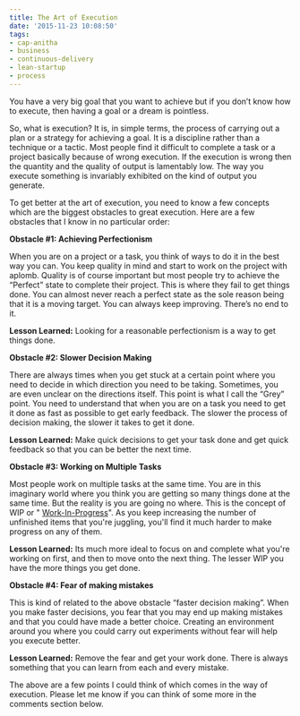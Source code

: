 ```yaml
---
title: The Art of Execution
date: '2015-11-23 10:08:50'
tags:
- cap-anitha
- business
- continuous-delivery
- lean-startup
- process
---
```


You have a very big goal that you want to achieve but if you don’t know how to execute, then having a goal or a dream is pointless.

So, what is execution? It is, in simple terms, the process of carrying out a plan or a strategy for achieving a goal. It is a discipline rather than a technique or a tactic. Most people find it difficult to complete a task or a project basically because of wrong execution. If the execution is wrong then the quantity and the quality of output is lamentably low. The way you execute something is invariably exhibited on the kind of output you generate.

To get better at the art of execution, you need to know a few concepts which are the biggest obstacles to great execution. Here are a few obstacles that I know in no particular order:


**Obstacle #1: Achieving Perfectionism**


When you are on a project or a task, you think of ways to do it in the best way you can. You keep quality in mind and start to work on the project with aplomb. Quality is of course important but most people try to achieve the “Perfect” state to complete their project. This is where they fail to get things done. You can almost never reach a perfect state as the sole reason being that it is a moving target. You can always keep improving. There’s no end to it.


**Lesson Learned:**
 Looking for a reasonable perfectionism is a way to get things done.


**Obstacle #2: Slower Decision Making**


There are always times when you get stuck at a certain point where you need to decide in which direction you need to be taking. Sometimes, you are even unclear on the directions itself. This point is what I call the “Grey” point. You need to understand that when you are on a task you need to get it done as fast as possible to get early feedback. The slower the process of decision making, the slower it takes to get it done.


**Lesson Learned:**
 Make quick decisions to get your task done and get quick feedback so that you can be better the next time.


**Obstacle #3: Working on Multiple Tasks**


Most people work on multiple tasks at the same time. You are in this imaginary world where you think you are getting so many things done at the same time. But the reality is you are going no where. This is the concept of WIP or "
[Work-In-Progress](https://en.wikipedia.org/wiki/Work_in_process)". As you keep increasing the number of unfinished items that you're juggling, you'll find it much harder to make progress on any of them.


**Lesson Learned:**
 Its much more ideal to focus on and complete what you're working on first, and then to move onto the next thing. The lesser WIP you have the more things you get done.


**Obstacle #4: Fear of making mistakes**


This is kind of related to the above obstacle “faster decision making”. When you make faster decisions, you fear that you may end up making mistakes and that you could have made a better choice. Creating an environment around you where you could carry out experiments without fear will help you execute better.


**Lesson Learned:**
 Remove the fear and get your work done. There is always something that you can learn from each and every mistake.

The above are a few points I could think of which comes in the way of execution. Please let me know if you can think of some more in the comments section below.
